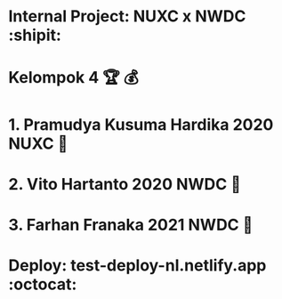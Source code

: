 # Internal Project: NUXC x NWDC :shipit:
# Kelompok 4 :trophy: :moneybag:
# 1. Pramudya Kusuma Hardika 2020 NUXC :apple:
# 2. Vito Hartanto 2020 NWDC :pineapple:
# 3. Farhan Franaka 2021 NWDC :watermelon:

# Deploy: test-deploy-nl.netlify.app :octocat:
